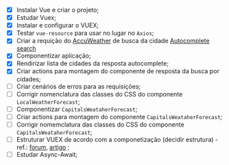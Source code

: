 - [x] Instalar Vue e criar o projeto;
- [x] Estudar Vuex;
- [x] Instalar e configurar o VUEX;
- [x] Testar `vue-resource` para usar no lugar no `Axios`;
- [x] Criar a requição do [AccuWeather](https://developer.accuweather.com/user/me/apps) de busca da cidade [Autocomplete search](https://developer.accuweather.com/accuweather-locations-api/apis/get/locations/v1/cities/autocomplete)
- [x] Componentizar aplicação;
- [x] Rendirizar lista de cidades da resposta autocomplete;
- [x] Criar actions para montagem do componente de resposta da busca por cidades;
- [ ] Criar cenários de erros para as requisições;
- [ ] Corrigir nomenclatura das classes do CSS do componente `LocalWeatherForecast`;
- [ ] Componentizar `CapitalsWeataherForecast`;
- [ ] Criar actions para montagem do componente `CapitalsWeataherForecast`;
- [ ] Corrigir nomemclatura das classes do CSS do componente `CapitalsWeataherForecast`;
- [ ] Estruturar VUEX de acordo com a componetização (decidir estrutura) - ref.: [forum](https://github.com/vuejs-br/forum/issues/2), [artigo](https://blog.codecasts.com.br/arquitetura-de-projetos-vue-js-com-ddd-a2bc26817793) ;
- [ ] Estudar Async-Await;
